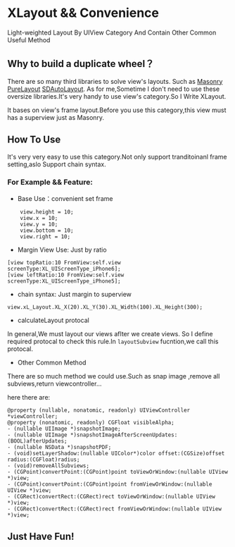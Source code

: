 # XLayout && Convenience
Light-weighted Layout By UIView Category And Contain Other Common Useful Method


## Why to build a duplicate wheel？

There are so many third libraries to solve view's layouts. Such as [Masonry](https://github.com/SnapKit/Masonry) [PureLayout](https://github.com/PureLayout/PureLayout) [SDAutoLayout](https://github.com/gsdios/SDAutoLayout). As for me,Sometime I don't need to use these oversize libraries.It's very handy to use view's category.So I Write XLayout.

It bases on view's frame layout.Before you use this category,this view must has a superview just as Masonry.

## How To Use

It's very very easy to use this category.Not only support tranditoinanl frame setting,aslo Support chain syntax.

### For Example && Feature:

* Base Use：convenient set frame

```view.width = 10;
    view.height = 10;
    view.x = 10;
    view.y = 10;
    view.bottom = 10;
    view.right = 10;
```

* Margin View Use: Just by ratio

```
[view topRatio:10 FromView:self.view screenType:XL_UIScreenType_iPhone6];
[view leftRatio:10 FromView:self.view screenType:XL_UIScreenType_iPhone5];
```

* chain syntax: Just margin to superview

```
view.xL_Layout.XL_X(20).XL_Y(30).XL_Width(100).XL_Height(300);
```

* calculateLayout protocal

In general,We must layout our views aflter we create views. So I define required protocal to check this rule.In ``layoutSubview`` fucntion,we call this protocal.

* Other Common Method

There are so much method we could use.Such as snap image ,remove all subviews,return viewcontroller...

here there are:

```
@property (nullable, nonatomic, readonly) UIViewController *viewController;
@property (nonatomic, readonly) CGFloat visibleAlpha;
- (nullable UIImage *)snapshotImage;
- (nullable UIImage *)snapshotImageAfterScreenUpdates:(BOOL)afterUpdates;
- (nullable NSData *)snapshotPDF;
- (void)setLayerShadow:(nullable UIColor*)color offset:(CGSize)offset radius:(CGFloat)radius;
- (void)removeAllSubviews;
- (CGPoint)convertPoint:(CGPoint)point toViewOrWindow:(nullable UIView *)view;
- (CGPoint)convertPoint:(CGPoint)point fromViewOrWindow:(nullable UIView *)view;
- (CGRect)convertRect:(CGRect)rect toViewOrWindow:(nullable UIView *)view;
- (CGRect)convertRect:(CGRect)rect fromViewOrWindow:(nullable UIView *)view;
```

## Just Have Fun!




